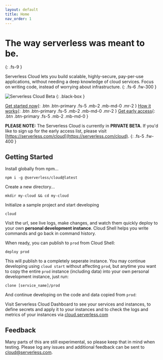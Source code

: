 ```yaml
---
layout: default
title: Home
nav_order: 1
---
```


<!-- prettier-ignore-start -->
# The way serverless was meant to be.
{: .fs-9 }
<!-- prettier-ignore-end -->

Serverless Cloud lets you build scalable, highly-secure, pay-per-use applications, without needing a deep knowledge of cloud services. Focus on writing code, instead of worrying about infrastructure.
{: .fs-6 .fw-300 }

![Serverless Cloud Beta](https://user-images.githubusercontent.com/2053544/125860147-6a1b7414-b59a-4369-b78f-36c3ffadb791.png)
{: .black-box }

[Get started now](#getting-started){: .btn .btn-primary .fs-5 .mb-2 .mb-md-0 .mr-2 }
[How it works](/cloud/learn.html){: .btn .btn-primary .fs-5 .mb-2 .mb-md-0 .mr-2 }
[Get early access](https://www.serverless.com/cloud){: .btn .btn-primary .fs-5 .mb-2 .mb-md-0 }

**PLEASE NOTE:** The Serverless Cloud is currently in **PRIVATE BETA**. If you'd like to sign up for the early access list, please visit [https://serverless.com/cloud](https://serverless.com/cloud).
{: .fs-5 .fw-400 }

## Getting Started

Install globally from npm...

```
npm i -g @serverless/cloud@latest
```

Create a new directory...

```
mkdir my-cloud && cd my-cloud
```

Initialize a sample project and start developing

```
cloud 
```

Visit the url, see live logs, make changes, and watch them quickly deploy to your own **personal development instance**. Cloud Shell helps you write commands and go back in command history. 

When ready, you can publish to `prod` from Cloud Shell: 

```
deploy prod
```

This will publish to a completely seperate instance. You may continue developing using `cloud start` without affecting `prod`, but anytime you want to copy the entire `prod` instance (including data) into your own personal development instance, just run:

```
clone [service_name]/prod
```

And continue developing on the code and data copied from `prod`:


Visit Serverless Cloud Dashboard to see your services and instances, to define secrets and apply it to your instances and to check the logs and metrics of your instances via [cloud.serverless.com](https://cloud.serverless.com)
## Feedback

Many parts of this are still experimental, so please keep that in mind when testing. Please log any issues and additional feedback can be sent to [cloud@serverless.com](mailto:cloud@serverless.com).
